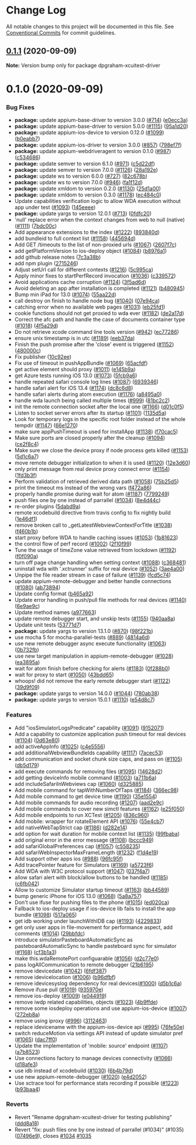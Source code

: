 # Change Log

All notable changes to this project will be documented in this file.
See [Conventional Commits](https://conventionalcommits.org) for commit guidelines.

## [0.1.1](https://github.com/appium/appium-xcuitest-driver/compare/v0.1.0...v0.1.1) (2020-09-09)

**Note:** Version bump only for package dpgraham-xcuitest-driver





# 0.1.0 (2020-09-09)


### Bug Fixes

* **package:** update appium-base-driver to version 3.0.0 ([#714](https://github.com/appium/appium-xcuitest-driver/issues/714)) ([e0ecc3a](https://github.com/appium/appium-xcuitest-driver/commit/e0ecc3ac482af5ee4987187bcb9618302be07d50))
* **package:** update appium-base-driver to version 5.0.0 ([#1115](https://github.com/appium/appium-xcuitest-driver/issues/1115)) ([95a1d20](https://github.com/appium/appium-xcuitest-driver/commit/95a1d203444af225459d19ec49bc96cfa95db221))
* **package:** update appium-ios-device to version 0.12.0 ([#1099](https://github.com/appium/appium-xcuitest-driver/issues/1099)) ([b0eabb7](https://github.com/appium/appium-xcuitest-driver/commit/b0eabb71c70f500383f7ebb8dabd9aaa8e8c0adb))
* **package:** update appium-ios-driver to version 3.0.0 ([#857](https://github.com/appium/appium-xcuitest-driver/issues/857)) ([798ef7f](https://github.com/appium/appium-xcuitest-driver/commit/798ef7f3d055c4aeebd4a515ce15910edbc05327))
* **package:** update appium-webdriveragent to version 0.1.0 ([#987](https://github.com/appium/appium-xcuitest-driver/issues/987)) ([c534686](https://github.com/appium/appium-xcuitest-driver/commit/c534686dbb17a50f990005db8b2ddb07614fb6df))
* **package:** update semver to version 6.1.0 ([#971](https://github.com/appium/appium-xcuitest-driver/issues/971)) ([c5d22df](https://github.com/appium/appium-xcuitest-driver/commit/c5d22df710a85fc57a181c9c67f85c4a79c3c3ea))
* **package:** update semver to version 7.0.0 ([#1126](https://github.com/appium/appium-xcuitest-driver/issues/1126)) ([28a192e](https://github.com/appium/appium-xcuitest-driver/commit/28a192eb7929712f4855f414edf9f5f3f092c797))
* **package:** update ws to version 6.0.0 ([#727](https://github.com/appium/appium-xcuitest-driver/issues/727)) ([82c678b](https://github.com/appium/appium-xcuitest-driver/commit/82c678be4dc50269d6166359395d336ff5b46270))
* **package:** update ws to version 7.0.0 ([#946](https://github.com/appium/appium-xcuitest-driver/issues/946)) ([fa1f12d](https://github.com/appium/appium-xcuitest-driver/commit/fa1f12d345bb4e1fab8eae24ee3cedf685d87977))
* **package:** update xmldom to version 0.2.0 ([#1130](https://github.com/appium/appium-xcuitest-driver/issues/1130)) ([25d1a00](https://github.com/appium/appium-xcuitest-driver/commit/25d1a00eb367c4648ac3d1172cf8e1cd314e6fa8))
* **package:** update xmldom to version 0.3.0 ([#1178](https://github.com/appium/appium-xcuitest-driver/issues/1178)) ([ec484c0](https://github.com/appium/appium-xcuitest-driver/commit/ec484c0be1b64b8bf283526c7ea61e794163b6ab))
* Update capabilities verification logic to allow WDA execution without app under test ([#1093](https://github.com/appium/appium-xcuitest-driver/issues/1093)) ([145eeee](https://github.com/appium/appium-xcuitest-driver/commit/145eeee2ddeb86ec9b66f19f98cf5f0d95d3e667))
* **package:** update yargs to version 12.0.1 ([#713](https://github.com/appium/appium-xcuitest-driver/issues/713)) ([0fdfc20](https://github.com/appium/appium-xcuitest-driver/commit/0fdfc204e96a13187feb8d3f63685fa6ee20382e))
* 'null' replace error when the context changes from web to null (native) ([#1111](https://github.com/appium/appium-xcuitest-driver/issues/1111)) ([7bdc00c](https://github.com/appium/appium-xcuitest-driver/commit/7bdc00caf0efa1a2d783fc357ad0beb6e2f03930))
* Add appearance extensions to the index ([#1222](https://github.com/appium/appium-xcuitest-driver/issues/1222)) ([893840d](https://github.com/appium/appium-xcuitest-driver/commit/893840dda55f51413f40dac7a4863239b0847cad))
* add bundleid to full context list ([#1158](https://github.com/appium/appium-xcuitest-driver/issues/1158)) ([445694d](https://github.com/appium/appium-xcuitest-driver/commit/445694d2f7ccf2b546ab99dceceee3cd41a744ed))
* Add GET /timeouts to the list of non-proxied urls ([#1067](https://github.com/appium/appium-xcuitest-driver/issues/1067)) ([2607f7c](https://github.com/appium/appium-xcuitest-driver/commit/2607f7c0bc976639a326ba772646191d5ea12e40))
* add getPlatformVersion to ios-deploy object ([#1084](https://github.com/appium/appium-xcuitest-driver/issues/1084)) ([b8976a1](https://github.com/appium/appium-xcuitest-driver/commit/b8976a1a5aabd41fb27d98f66808526cab084329))
* add github release notes ([7c3a38b](https://github.com/appium/appium-xcuitest-driver/commit/7c3a38bb73cc5a5ae9f00505daab7de962350f99))
* add npm plugin ([2715246](https://github.com/appium/appium-xcuitest-driver/commit/2715246ed799a992f479e4c53fa5bd0c3885ca85))
* Adjust setUrl call for different contexts ([#1216](https://github.com/appium/appium-xcuitest-driver/issues/1216)) ([5c995ca](https://github.com/appium/appium-xcuitest-driver/commit/5c995ca973e7568adb0da6f2a6a6e8f7443e2e79))
* Apply minor fixes to startPerfRecord invocation ([#1036](https://github.com/appium/appium-xcuitest-driver/issues/1036)) ([c339572](https://github.com/appium/appium-xcuitest-driver/commit/c339572f990c3a1dcb66773d6d2d8f159147b206))
* Avoid applications cache corruption ([#1124](https://github.com/appium/appium-xcuitest-driver/issues/1124)) ([3f5ad6d](https://github.com/appium/appium-xcuitest-driver/commit/3f5ad6d47b66fe24a3748972fbed1573a7f18f56))
* Avoid deleting an app after installation is completed ([#1121](https://github.com/appium/appium-xcuitest-driver/issues/1121)) ([b480945](https://github.com/appium/appium-xcuitest-driver/commit/b48094536732cf44a0592351f4af6705771e8a09))
* Bump min iPad for 13.0 ([#1074](https://github.com/appium/appium-xcuitest-driver/issues/1074)) ([55aa22d](https://github.com/appium/appium-xcuitest-driver/commit/55aa22da21afd345eaaa19716b9edb5f73f426f8))
* call destroy on finish to handle node bug ([#1040](https://github.com/appium/appium-xcuitest-driver/issues/1040)) ([07e94ca](https://github.com/appium/appium-xcuitest-driver/commit/07e94ca729dcc3d0a8efb7bea1833d33b47ef3b7))
* catching error when no available web pages ([#1031](https://github.com/appium/appium-xcuitest-driver/issues/1031)) ([eb25fd1](https://github.com/appium/appium-xcuitest-driver/commit/eb25fd15256ffdae31ae2333eb2588a53ce9b110))
* cookie functions should not get proxied to wda ever ([#1182](https://github.com/appium/appium-xcuitest-driver/issues/1182)) ([de2a17d](https://github.com/appium/appium-xcuitest-driver/commit/de2a17d5bcbab25859e6c9b3a79aef722493e39c))
* Correct the afc path and handle the case of documents container type ([#1018](https://github.com/appium/appium-xcuitest-driver/issues/1018)) ([4f5a29d](https://github.com/appium/appium-xcuitest-driver/commit/4f5a29d7d32a401786515999c47daf2c68196bcf))
* Do not retrieve xcode command line tools version ([#942](https://github.com/appium/appium-xcuitest-driver/issues/942)) ([ec77286](https://github.com/appium/appium-xcuitest-driver/commit/ec772862be25a367fc4ed50e3f3750a30af7c0f0))
* ensure unix timestamp is in utc ([#1189](https://github.com/appium/appium-xcuitest-driver/issues/1189)) ([eeb37da](https://github.com/appium/appium-xcuitest-driver/commit/eeb37daf4c2012ea29bc19dbb6206a55aa6dfe63))
* Finish the push promise after the 'close' event is triggered ([#1152](https://github.com/appium/appium-xcuitest-driver/issues/1152)) ([480000c](https://github.com/appium/appium-xcuitest-driver/commit/480000c30eb7ee961a6077734381adba0e395f26))
* Fix publisher ([10c92ee](https://github.com/appium/appium-xcuitest-driver/commit/10c92ee2f6520fe97214aee0ec75b3289985107c))
* Fix use of timeout in pushAppBundle ([#1069](https://github.com/appium/appium-xcuitest-driver/issues/1069)) ([65acfdf](https://github.com/appium/appium-xcuitest-driver/commit/65acfdf21dca70ad51391a199c504a37b27aed6c))
* get active element should proxy ([#1011](https://github.com/appium/appium-xcuitest-driver/issues/1011)) ([e145b9a](https://github.com/appium/appium-xcuitest-driver/commit/e145b9a17ed3e813b3dc55322c2f698b2839d106))
* get Azure tests running iOS 13.0 ([#1073](https://github.com/appium/appium-xcuitest-driver/issues/1073)) ([5fcb9a6](https://github.com/appium/appium-xcuitest-driver/commit/5fcb9a68f21a40e40a4adeec7e7a85fb7f5fc9ae))
* handle repeated safari console log lines ([#1087](https://github.com/appium/appium-xcuitest-driver/issues/1087)) ([6939346](https://github.com/appium/appium-xcuitest-driver/commit/6939346a7372ba5897928dca1dfc5478987bab9c))
* handle safari alert for iOS 13.4 ([#1174](https://github.com/appium/appium-xcuitest-driver/issues/1174)) ([dc8c6d8](https://github.com/appium/appium-xcuitest-driver/commit/dc8c6d888432f10423889c490917ccae90185037))
* handle safari alerts during atom execution ([#1176](https://github.com/appium/appium-xcuitest-driver/issues/1176)) ([a8495a0](https://github.com/appium/appium-xcuitest-driver/commit/a8495a050ab845ecfb684445c0130b66623cfa84))
* handle wda launch being called multiple times ([#999](https://github.com/appium/appium-xcuitest-driver/issues/999)) ([81bc2c2](https://github.com/appium/appium-xcuitest-driver/commit/81bc2c26cf05d15b4e5ef560ead7b56b577aafd0))
* init the remote connection socket after the local one ([#1166](https://github.com/appium/appium-xcuitest-driver/issues/1166)) ([d01c0f5](https://github.com/appium/appium-xcuitest-driver/commit/d01c0f599b73abf3eaf0d94d3076e75cf7abffc6))
* Listen to socket server errors after its startup ([#1101](https://github.com/appium/appium-xcuitest-driver/issues/1101)) ([1135d5a](https://github.com/appium/appium-xcuitest-driver/commit/1135d5a6caa960ee55135dabf6e08fc8213f77d7))
* Look for temporary logs in the specific root folder instead of the whole tempdir ([#1147](https://github.com/appium/appium-xcuitest-driver/issues/1147)) ([66e1270](https://github.com/appium/appium-xcuitest-driver/commit/66e1270a8eb73052dd8e162fadd26b02c0ce8be4))
* make sure appPushTimeout is used for installApp ([#1138](https://github.com/appium/appium-xcuitest-driver/issues/1138)) ([f70cac5](https://github.com/appium/appium-xcuitest-driver/commit/f70cac5367bf59ce803ae9ccf0942ebfe3a05525))
* Make sure ports are closed properly after the cleanup ([#1094](https://github.com/appium/appium-xcuitest-driver/issues/1094)) ([ce2f8c4](https://github.com/appium/appium-xcuitest-driver/commit/ce2f8c415651413392573849d111cb708029afa6))
* Make sure we close the device proxy if node process gets killed ([#1153](https://github.com/appium/appium-xcuitest-driver/issues/1153)) ([5d1c6a7](https://github.com/appium/appium-xcuitest-driver/commit/5d1c6a71397a8ee7740d7c381c1b17f8b7ce46e3))
* move remote debugger initialization to when it is used ([#1120](https://github.com/appium/appium-xcuitest-driver/issues/1120)) ([12e3d60](https://github.com/appium/appium-xcuitest-driver/commit/12e3d609894f73df00d56abd3aa9a075805ea1ab))
* only print message from real device proxy connect error ([#1154](https://github.com/appium/appium-xcuitest-driver/issues/1154)) ([1fd3b3f](https://github.com/appium/appium-xcuitest-driver/commit/1fd3b3fd765aa4eb8ffe650a48fa9c3102e6b248))
* Perform validation of retrieved derived data path ([#1058](https://github.com/appium/appium-xcuitest-driver/issues/1058)) ([75b25d5](https://github.com/appium/appium-xcuitest-driver/commit/75b25d5b7825bcd299ae046f461bf106f0bb6743))
* print the timeout ms instead of the wrong vars ([f472a86](https://github.com/appium/appium-xcuitest-driver/commit/f472a86568f9c2e7f7f1a83631659641ac0fbe37))
* properly handle promise during wait for atom ([#1187](https://github.com/appium/appium-xcuitest-driver/issues/1187)) ([7799249](https://github.com/appium/appium-xcuitest-driver/commit/7799249e411cfe0ec3d600ed1d1f5e1dab8c80ec))
* push files one by one instead of parrallel ([#1034](https://github.com/appium/appium-xcuitest-driver/issues/1034)) ([8e4d44c](https://github.com/appium/appium-xcuitest-driver/commit/8e4d44c3673c5b14fdf23c774982c0b2d667bd60))
* re-order plugins ([5dabd9a](https://github.com/appium/appium-xcuitest-driver/commit/5dabd9ab56fb17e8d06bed75f194edbb241e4194))
* remote xcodebuild directive from travis config to fix nightly build ([1e46df1](https://github.com/appium/appium-xcuitest-driver/commit/1e46df1c64a9579c4b1c34091cea990e5d558fc0))
* remove broken call to _getLatestWebviewContextForTitle ([#1038](https://github.com/appium/appium-xcuitest-driver/issues/1038)) ([f460b1b](https://github.com/appium/appium-xcuitest-driver/commit/f460b1b0a0a574cd864fb86f065a14bfdb4b7f1d))
* start proxy before WDA to handle caching issues ([#1053](https://github.com/appium/appium-xcuitest-driver/issues/1053)) ([1b81623](https://github.com/appium/appium-xcuitest-driver/commit/1b816230f64d1aa16e0bb5e72a6ab8a4a67394a4))
* the control flow of perf record ([#1002](https://github.com/appium/appium-xcuitest-driver/issues/1002)) ([2f10f99](https://github.com/appium/appium-xcuitest-driver/commit/2f10f99e20c0cdd942c9d5e73f5c6734de215ccd))
* Tune the usage of timeZone value retrieved from lockdown ([#1192](https://github.com/appium/appium-xcuitest-driver/issues/1192)) ([f0f090a](https://github.com/appium/appium-xcuitest-driver/commit/f0f090ae3777d9035805e1823bea90d212643144))
* turn off page change handling when setting context ([#1088](https://github.com/appium/appium-xcuitest-driver/issues/1088)) ([c368481](https://github.com/appium/appium-xcuitest-driver/commit/c368481c8e4402769429ac97941a81e317cbcfbe))
* uninstall wda with '.xctrunner' suffix for real device ([#1052](https://github.com/appium/appium-xcuitest-driver/issues/1052)) ([3ae4a00](https://github.com/appium/appium-xcuitest-driver/commit/3ae4a0008580c3fb731333bb086766bc4cc4887d))
* Unpipe the file reader stream in case of failure ([#1139](https://github.com/appium/appium-xcuitest-driver/issues/1139)) ([fcd5c74](https://github.com/appium/appium-xcuitest-driver/commit/fcd5c741373f80d13ef5a8a17016d1824ddcd9c9))
* update appium-remote-debugger and better handle connections ([#1080](https://github.com/appium/appium-xcuitest-driver/issues/1080)) ([ab73894](https://github.com/appium/appium-xcuitest-driver/commit/ab7389496e35ca9d15ef3299fd81c1cae699acae))
* Update config format ([b465a92](https://github.com/appium/appium-xcuitest-driver/commit/b465a921c09730a48019f48297b84f58bf23f7ff))
* Update error handling in push/pull file methods for real devices ([#1140](https://github.com/appium/appium-xcuitest-driver/issues/1140)) ([6e9ae9c](https://github.com/appium/appium-xcuitest-driver/commit/6e9ae9c00c5dc3cfa688cde68b085c6eda085766))
* Update method names ([a977663](https://github.com/appium/appium-xcuitest-driver/commit/a977663a80eb22767c236ebab6686fd1d051a203))
* update remote debugger start, and unskip tests ([#1155](https://github.com/appium/appium-xcuitest-driver/issues/1155)) ([940aa8a](https://github.com/appium/appium-xcuitest-driver/commit/940aa8a1799334df40a9548ea45f82d23c34f8bf))
* Update unit tests ([53771d7](https://github.com/appium/appium-xcuitest-driver/commit/53771d7316f6d7a3336d10ac05d9c62d853cfc83))
* **package:** update yargs to version 13.1.0 ([#870](https://github.com/appium/appium-xcuitest-driver/issues/870)) ([98f221b](https://github.com/appium/appium-xcuitest-driver/commit/98f221b5c6cc35bc862640cf261bfe1c7ee85422))
* use mocha 5 for mocha-parallel-tests ([#889](https://github.com/appium/appium-xcuitest-driver/issues/889)) ([4814a6d](https://github.com/appium/appium-xcuitest-driver/commit/4814a6d8059f9b5f0e2e9501a2ce7466078f654f))
* use new remote debugger async execute functionality ([#1063](https://github.com/appium/appium-xcuitest-driver/issues/1063)) ([0b732fb](https://github.com/appium/appium-xcuitest-driver/commit/0b732fbb934405bb742918fae4cf8695eeca07ed))
* use new target manipulation in appium-remote-debugger ([#1028](https://github.com/appium/appium-xcuitest-driver/issues/1028)) ([ea3895a](https://github.com/appium/appium-xcuitest-driver/commit/ea3895a6b0a8b36501400697ff484dec6d333629))
* wait for atom finish before checking for alerts ([#1183](https://github.com/appium/appium-xcuitest-driver/issues/1183)) ([0f288b0](https://github.com/appium/appium-xcuitest-driver/commit/0f288b06d51481f648075a57456e7dbf710f3199))
* wait for proxy to start ([#1050](https://github.com/appium/appium-xcuitest-driver/issues/1050)) ([43bdd65](https://github.com/appium/appium-xcuitest-driver/commit/43bdd65a7bb9bf9b4fcebe93749af22aaabb0d8f))
* whoops! did not remove the early remote debugger start ([#1122](https://github.com/appium/appium-xcuitest-driver/issues/1122)) ([39d9f09](https://github.com/appium/appium-xcuitest-driver/commit/39d9f092dbac25387bcae2f04946c7cbc45117b5))
* **package:** update yargs to version 14.0.0 ([#1044](https://github.com/appium/appium-xcuitest-driver/issues/1044)) ([780ab38](https://github.com/appium/appium-xcuitest-driver/commit/780ab3839c87134a488d261fc5283ab8c22221b5))
* **package:** update yargs to version 15.0.1 ([#1110](https://github.com/appium/appium-xcuitest-driver/issues/1110)) ([e54d8c7](https://github.com/appium/appium-xcuitest-driver/commit/e54d8c7e126dc7def4fd2f0254317b52cd7af3d5))


### Features

* Add "iosSimulatorLogsPredicate" capability ([#1091](https://github.com/appium/appium-xcuitest-driver/issues/1091)) ([9152071](https://github.com/appium/appium-xcuitest-driver/commit/9152071e80416dd964dca5def012c9f7ed423697))
* Add a capability to customize application push timeout for real devices ([#1104](https://github.com/appium/appium-xcuitest-driver/issues/1104)) ([0d63e80](https://github.com/appium/appium-xcuitest-driver/commit/0d63e801a30c6fff970bdb2385d1266c03def425))
* add activeAppInfo ([#1025](https://github.com/appium/appium-xcuitest-driver/issues/1025)) ([c4e5556](https://github.com/appium/appium-xcuitest-driver/commit/c4e555688132aed07b9c8915799dc97cd8a395c2))
* add additionalWebviewBundleIds capability ([#1117](https://github.com/appium/appium-xcuitest-driver/issues/1117)) ([7acec53](https://github.com/appium/appium-xcuitest-driver/commit/7acec53dcc34c07cdf34278b4020f28c3a6bb984))
* add communication and socket chunk size caps, and pass on ([#1105](https://github.com/appium/appium-xcuitest-driver/issues/1105)) ([db5d179](https://github.com/appium/appium-xcuitest-driver/commit/db5d179c33bb1cfdf1432da4dd89cdc98432f8dd))
* add execute commands for removing files ([#1095](https://github.com/appium/appium-xcuitest-driver/issues/1095)) ([14628d2](https://github.com/appium/appium-xcuitest-driver/commit/14628d2cdbd8383a2e935b6a66fa52e87c25649c))
* add getting deviceInfo mobile command ([#1003](https://github.com/appium/appium-xcuitest-driver/issues/1003)) ([a711b6a](https://github.com/appium/appium-xcuitest-driver/commit/a711b6a39894a1fe4b9deb1754cd0cf133b8f8e5))
* add includeSafariInWebviews cap ([#1060](https://github.com/appium/appium-xcuitest-driver/issues/1060)) ([d325885](https://github.com/appium/appium-xcuitest-driver/commit/d32588568e81ed2fcc14e38aee944de50b07f727))
* Add mobile command for tapWithNumberOfTaps ([#1184](https://github.com/appium/appium-xcuitest-driver/issues/1184)) ([366ec98](https://github.com/appium/appium-xcuitest-driver/commit/366ec98b7f7e118b8aed85086764f85108728549))
* Add mobile command to get device time ([#1190](https://github.com/appium/appium-xcuitest-driver/issues/1190)) ([35e1554](https://github.com/appium/appium-xcuitest-driver/commit/35e15546f179c403b16a3134e33ddb2324347097))
* Add mobile commands for audio recording ([#1207](https://github.com/appium/appium-xcuitest-driver/issues/1207)) ([aad2e9c](https://github.com/appium/appium-xcuitest-driver/commit/aad2e9cf70a5c33cbf0be9edf3c85125c30a2216))
* Add mobile commands to cover new simctl features ([#1162](https://github.com/appium/appium-xcuitest-driver/issues/1162)) ([e25f050](https://github.com/appium/appium-xcuitest-driver/commit/e25f050ae4f7cc3ea2a00dbe8061a662e505a1b2))
* Add mobile endpoints to run XCTest ([#1205](https://github.com/appium/appium-xcuitest-driver/issues/1205)) ([836c960](https://github.com/appium/appium-xcuitest-driver/commit/836c96010250eea03c08b64af458389f8b0beeac))
* Add mobile: wrapper for rotateElement API ([#1076](https://github.com/appium/appium-xcuitest-driver/issues/1076)) ([55e4cb7](https://github.com/appium/appium-xcuitest-driver/commit/55e4cb75158b36b0a21445cc844dff0c59708f14))
* add nativeWebTapStrict cap ([#1186](https://github.com/appium/appium-xcuitest-driver/issues/1186)) ([d282e14](https://github.com/appium/appium-xcuitest-driver/commit/d282e14ae4352903afb21426162f15b6cd33a628))
* add option for wait duration for mobile context list ([#1135](https://github.com/appium/appium-xcuitest-driver/issues/1135)) ([99fbaba](https://github.com/appium/appium-xcuitest-driver/commit/99fbaba4e5e8a6666f946e91d7e3bd67e6b8e7f0))
* add original error in the error message ([#1108](https://github.com/appium/appium-xcuitest-driver/issues/1108)) ([bccc949](https://github.com/appium/appium-xcuitest-driver/commit/bccc94926ac1e2646ed083c7f575fc872154d21a))
* add safariGlobalPreferences cap ([#1057](https://github.com/appium/appium-xcuitest-driver/issues/1057)) ([c558235](https://github.com/appium/appium-xcuitest-driver/commit/c5582356cb1563ecc46b7f7f1e6c6fe40d5ea10e))
* add safariWebInspectorMaxFrameLength ([#1232](https://github.com/appium/appium-xcuitest-driver/issues/1232)) ([f1d4e19](https://github.com/appium/appium-xcuitest-driver/commit/f1d4e19655a48fe98b1ec4fbeb07aa1d997ea431))
* Add support other apps ios ([#988](https://github.com/appium/appium-xcuitest-driver/issues/988)) ([96fc95f](https://github.com/appium/appium-xcuitest-driver/commit/96fc95fde3573f0f63e37a61817e25237da35469))
* Add tracePointer feature for Simulators ([#1169](https://github.com/appium/appium-xcuitest-driver/issues/1169)) ([a5723f6](https://github.com/appium/appium-xcuitest-driver/commit/a5723f64ca4ff1c075e5ecbada9897f9d69bdc07))
* Add WDA with W3C protocol support ([#1047](https://github.com/appium/appium-xcuitest-driver/issues/1047)) ([037f4a7](https://github.com/appium/appium-xcuitest-driver/commit/037f4a7bd38946ff611367c349780b56c40cd59e))
* allow safari alert with block/allow buttons to be handled ([#1185](https://github.com/appium/appium-xcuitest-driver/issues/1185)) ([c6fb042](https://github.com/appium/appium-xcuitest-driver/commit/c6fb04224ae5a37695ff44950a540a90c4b4cb16))
* Allow to customize Simulator startup timeout ([#1163](https://github.com/appium/appium-xcuitest-driver/issues/1163)) ([bb44589](https://github.com/appium/appium-xcuitest-driver/commit/bb44589f824b74e536e95e41daa0b88b2a934965))
* bump generic iPhone for iOS 13.0 ([#1068](https://github.com/appium/appium-xcuitest-driver/issues/1068)) ([5a8a757](https://github.com/appium/appium-xcuitest-driver/commit/5a8a7570ea9b0d54b1e442d185880eaea7111439))
* Don't use ifuse for pushing files to the phone ([#1015](https://github.com/appium/appium-xcuitest-driver/issues/1015)) ([ed020ca](https://github.com/appium/appium-xcuitest-driver/commit/ed020ca41dd411bb4cbd378caf069a074e93f665))
* Fallback to ios-deploy usage if ios-device lib fails to install the app bundle ([#1098](https://github.com/appium/appium-xcuitest-driver/issues/1098)) ([517a065](https://github.com/appium/appium-xcuitest-driver/commit/517a0658ea16d3eef6ce4344ccee446b5fe5107a))
* get idb working under launchWithIDB cap ([#1193](https://github.com/appium/appium-xcuitest-driver/issues/1193)) ([4229833](https://github.com/appium/appium-xcuitest-driver/commit/42298338b8ebdcf13a5c8bd0ca9f690688d0dc9b))
* get only user apps in file-movement for performance aspect, add comments ([#1014](https://github.com/appium/appium-xcuitest-driver/issues/1014)) ([29bbfdc](https://github.com/appium/appium-xcuitest-driver/commit/29bbfdcc01a5b1b257ac59603a9bf3decf48eed5))
* introduce simulatorPasteboardAutomaticSync as pasteboardAutomaticSync to handle pasteboard sync for simulator ([#1168](https://github.com/appium/appium-xcuitest-driver/issues/1168)) ([cf3b1a3](https://github.com/appium/appium-xcuitest-driver/commit/cf3b1a39993fe7632510c7420b0f0e1731f0c48e))
* make this.wdaRemotePort configuarable ([#1056](https://github.com/appium/appium-xcuitest-driver/issues/1056)) ([d2c77e0](https://github.com/appium/appium-xcuitest-driver/commit/d2c77e0036d104f6aaeb948592cdf8cdc588b0e9))
* pass logAllCommunication to remote debugger ([21b6195](https://github.com/appium/appium-xcuitest-driver/commit/21b61957ac7a844cee649721083e0ae9c0617eac))
* remove idevicedate ([#1042](https://github.com/appium/appium-xcuitest-driver/issues/1042)) ([6fdf387](https://github.com/appium/appium-xcuitest-driver/commit/6fdf387cb3b7b8a5f863debb565af7aeb624d283))
* remove idevicelocation ([#1006](https://github.com/appium/appium-xcuitest-driver/issues/1006)) ([b96dfbf](https://github.com/appium/appium-xcuitest-driver/commit/b96dfbf5c227035236116092e2a7b7e407aa27f5))
* remove idevicesyslog dependency for real devices([#1000](https://github.com/appium/appium-xcuitest-driver/issues/1000)) ([d5b1c6a](https://github.com/appium/appium-xcuitest-driver/commit/d5b1c6a49a341d20e4174ba63f770c968e32959a))
* Remove ifuse pull ([#1019](https://github.com/appium/appium-xcuitest-driver/issues/1019)) ([935970e](https://github.com/appium/appium-xcuitest-driver/commit/935970e2ebf32c61230b5ed23757b9f5eb3eda72))
* remove ios-deploy ([#1009](https://github.com/appium/appium-xcuitest-driver/issues/1009)) ([e044919](https://github.com/appium/appium-xcuitest-driver/commit/e0449198db0d0acb175d5cb12198a4f5a91244a8))
* remove iwdp related capabilities, objects ([#1023](https://github.com/appium/appium-xcuitest-driver/issues/1023)) ([4b9ffde](https://github.com/appium/appium-xcuitest-driver/commit/4b9ffde1b0070e16c7830bde5653cc5a1bd4d318))
* remove some iosdeploy operations and use appium-ios-device ([#1007](https://github.com/appium/appium-xcuitest-driver/issues/1007)) ([272eb8a](https://github.com/appium/appium-xcuitest-driver/commit/272eb8a0d3aca1453d5ff11ed0bfaec12a81bfc0))
* remove using iproxy ([#996](https://github.com/appium/appium-xcuitest-driver/issues/996)) ([3112463](https://github.com/appium/appium-xcuitest-driver/commit/31124635828e6562b2eeb1d80ab442b37e51b90c))
* replace idevicename with the appium-ios-device api ([#995](https://github.com/appium/appium-xcuitest-driver/issues/995)) ([76fe50e](https://github.com/appium/appium-xcuitest-driver/commit/76fe50e8f7840c06f0b66b8359e168474a3e391e))
* switch reduceMotion via settings API instead of update simulator pref ([#1065](https://github.com/appium/appium-xcuitest-driver/issues/1065)) ([dac7ff0](https://github.com/appium/appium-xcuitest-driver/commit/dac7ff0d1b5004e3092068a8b4decaf46ae54b3a))
* Update the implementation of 'mobile: source' endpoint ([#1107](https://github.com/appium/appium-xcuitest-driver/issues/1107)) ([a7b8523](https://github.com/appium/appium-xcuitest-driver/commit/a7b85239fe076f34f071ae0b24959f82c3013aef))
* Use connections factory to manage devices connectivity ([#1066](https://github.com/appium/appium-xcuitest-driver/issues/1066)) ([d18afe3](https://github.com/appium/appium-xcuitest-driver/commit/d18afe32d2fa7867a988fc48cc12984a6e09c84e))
* use idb instead of xcodebuild ([#1030](https://github.com/appium/appium-xcuitest-driver/issues/1030)) ([6b4b79d](https://github.com/appium/appium-xcuitest-driver/commit/6b4b79debaca6a66eae3e63c68bd0471886007af))
* use new appium-remote-debugger ([#1020](https://github.com/appium/appium-xcuitest-driver/issues/1020)) ([e4d2052](https://github.com/appium/appium-xcuitest-driver/commit/e4d2052d0e16a21efa93ee0999c95d1abe929e07))
* Use xctrace tool for performance stats recording if possible ([#1223](https://github.com/appium/appium-xcuitest-driver/issues/1223)) ([b93baa4](https://github.com/appium/appium-xcuitest-driver/commit/b93baa4cb3abe58053aa77f01b0a7bcbfe735600))


### Reverts

* Revert "Rename dpgraham-xcuitest-driver for testing publishing" ([ddd8a18](https://github.com/appium/appium-xcuitest-driver/commit/ddd8a18b6f462fcfc22dc8292e93995142d5dc1b))
* Revert "fix: push files one by one instead of parrallel (#1034)" (#1035) ([07496e9](https://github.com/appium/appium-xcuitest-driver/commit/07496e9a119944415b76e79d2fbc48fdb8d5dba8)), closes [#1034](https://github.com/appium/appium-xcuitest-driver/issues/1034) [#1035](https://github.com/appium/appium-xcuitest-driver/issues/1035)
